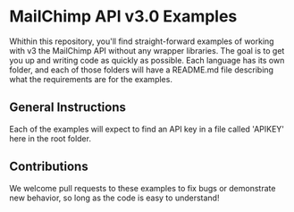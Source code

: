 # MailChimp API v3.0 Examples

Whithin this repository, you'll find straight-forward examples of working with v3 the MailChimp API without any wrapper libraries. The goal is to get you up and writing code as quickly as possible. Each language has its own folder, and each of those folders will have a README.md file describing what the requirements are for the examples.

## General Instructions

Each of the examples will expect to find an API key in a file called 'APIKEY' here in the root folder. 

## Contributions

We welcome pull requests to these examples to fix bugs or demonstrate new behavior, so long as the code is easy to understand!
